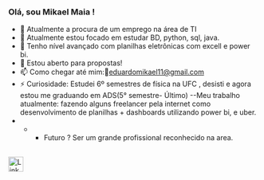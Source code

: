 ###  Olá, sou Mikael Maia !

- 🔭 Atualmente a procura de um emprego na área de TI
- 🌱 Atualmente estou focado em estudar BD, python, sql, java.
- 🤔 Tenho nível avançado com planilhas eletrônicas com excell e power bi.
- 💬 Estou aberto para propostas!
- 📫 Como chegar até mim:📨eduardomikael11@gmail.com
- ⚡ Curiosidade: Estudei 6º semestres de física na UFC , desisti e agora estou me graduando em ADS(5° semestre- Último)
--Meu trabalho atualmente: fazendo alguns freelancer pela internet como desenvolvimento de planilhas + dashboards utilizando power bi, e uber.
- - - Futuro ? Ser um grande profissional reconhecido na area.

##
<div>
 
  <a href="https://www.linkedin.com/in/mikael-maia-8583591a2/" target="_blank"><img src="https://static-exp1.licdn.com/sc/h/d310t2g24pvdy4pt1jkedo4yb" alt="LinkedIn" width="30" height="30"></a>





  
  
  
